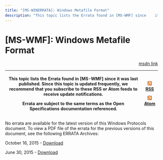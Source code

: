 ```yaml
---
title: "[MS-WINERRATA]: Windows Metafile Format"
description: "This topic lists the Errata found in [MS-WMF] since    it was last published. Since this topic is updated frequently, we recommend    that you"
---
```


# [MS-WMF]: Windows Metafile Format

<p align="right"><a href="https://msdn.microsoft.com/en-us/library/ee184589-56c5-48a3-94ae-15e95f8cb07f">msdn link</a></p>
<p> </p>

<table>
 <thead>
  <tr>
   <th>
   <p>This topic lists the Errata found in [MS-WMF] since
   it was last published. Since this topic is updated frequently, we recommend
   that you subscribe to these RSS or Atom feeds to receive update
   notifications.</p>
   <p>Errata are subject to the same terms as the
   Open Specifications documentation referenced.</p>
   </th>
   <th>
   <p><img id="Picture 23" src="ms-winerrata_files/image001.png" alt="rss feed icon"><a href="http://blogs.msdn.com/b/protocol_content_errata/rss.aspx">RSS</a> </p>
   <p><img id="Picture 24" src="ms-winerrata_files/image001.png" alt="rss feed icon"><a href="http://blogs.msdn.com/b/protocol_content_errata/atom.aspx">Atom</a> </p>
   <p> </p>
   </th>
  </tr>
 </thead>
</table>

<p>No errata are available for the latest version of this
Windows Protocols document. To view a PDF file of the errata for the previous
versions of this document, see the following ERRATA Archives:</p>

<p>October 16, 2015 - <a href="http://go.microsoft.com/fwlink/?LinkID=690377">Download</a></p>

<p>June 30, 2015 - <a href="http://go.microsoft.com/fwlink/?LinkId=617579">Download</a></p>


                